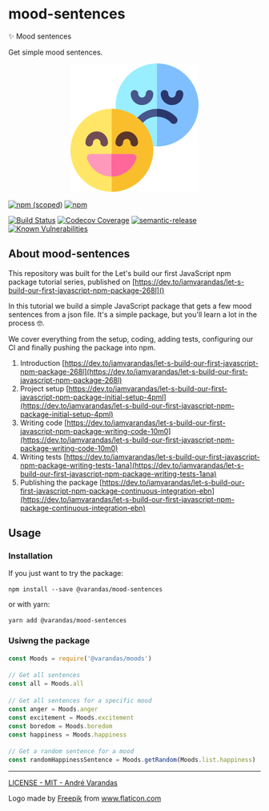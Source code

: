 # mood-sentences
✨ Mood sentences

Get simple mood sentences.

<p align="center">
    <img src="https://raw.githubusercontent.com/AndreVarandas/mood-sentences/master/art/logo.png" width="256" height="256" alt="Capacitator storage Wrapper logo">
</p>

[![npm (scoped)](https://img.shields.io/npm/v/@varandas/mood-sentences.svg)](https://www.npmjs.com/package/@varandas/mood-sentences)
[![npm](https://img.shields.io/npm/dm/@varandas/mood-sentences.svg)](https://npmcharts.com/compare/@varandas/mood-sentences)

[![Build Status](https://travis-ci.org/AndreVarandas/mood-sentences.svg?branch=master)](https://travis-ci.org/AndreVarandas/mood-sentences)
[![Codecov Coverage](https://img.shields.io/codecov/c/github/AndreVarandas/mood-sentences/master.svg?style=flat-square)](https://codecov.io/gh/AndreVarandas/mood-sentences/)
[![semantic-release](https://img.shields.io/badge/%20%20%F0%9F%93%A6%F0%9F%9A%80-semantic--release-e10079.svg)](https://github.com/semantic-release/semantic-release)
[![Known Vulnerabilities](https://snyk.io/test/github/AndreVarandas/mood-sentences/badge.svg?targetFile=package.json)](https://snyk.io/test/github/AndreVarandas/mood-sentences?targetFile=package.json)

## About mood-sentences

This repository was built for the Let's build our first JavaScript npm package tutorial series, published on [https://dev.to/iamvarandas/let-s-build-our-first-javascript-npm-package-268l]()

In this tutorial we build a simple JavaScript package that gets a few mood sentences from a json file. It's a simple package, but you'll learn a lot in the process 🤓.

We cover everything from the setup, coding, adding tests, configuring our CI and finally pushing the package into npm.

1. Introduction [https://dev.to/iamvarandas/let-s-build-our-first-javascript-npm-package-268l](https://dev.to/iamvarandas/let-s-build-our-first-javascript-npm-package-268l)
1. Project setup [https://dev.to/iamvarandas/let-s-build-our-first-javascript-npm-package-initial-setup-4pml](https://dev.to/iamvarandas/let-s-build-our-first-javascript-npm-package-initial-setup-4pml)
1. Writing code [https://dev.to/iamvarandas/let-s-build-our-first-javascript-npm-package-writing-code-10m0](https://dev.to/iamvarandas/let-s-build-our-first-javascript-npm-package-writing-code-10m0)
1. Writing tests [https://dev.to/iamvarandas/let-s-build-our-first-javascript-npm-package-writing-tests-1ana](https://dev.to/iamvarandas/let-s-build-our-first-javascript-npm-package-writing-tests-1ana)
1. Publishing the package [https://dev.to/iamvarandas/let-s-build-our-first-javascript-npm-package-continuous-integration-ebn](https://dev.to/iamvarandas/let-s-build-our-first-javascript-npm-package-continuous-integration-ebn) 

## Usage

### Installation 

If you just want to try the package:

`npm install --save @varandas/mood-sentences`

or with yarn:

`yarn add @varandas/mood-sentences`

### Usiwng the package

```javascript
const Moods = require('@varandas/moods')

// Get all sentences
const all = Moods.all

// Get all sentences for a specific mood
const anger = Moods.anger
const excitement = Moods.excitement
const boredom = Moods.boredom
const happiness = Moods.happiness

// Get a random sentence for a mood
const randomHappinessSentence = Moods.getRandom(Moods.list.happiness)
```


---

[LICENSE - MIT - André Varandas](LICENSE)

<div>Logo made by <a href="https://www.flaticon.com/authors/freepik" title="Freepik">Freepik</a> from <a href="https://www.flaticon.com/" title="Flaticon">www.flaticon.com</a></div>